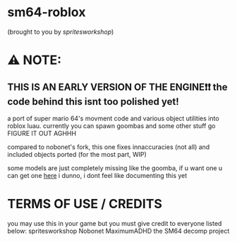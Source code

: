 # sm64-roblox

(brought to you by *spritesworkshop*)

# ⚠️ NOTE:

## THIS IS AN EARLY VERSION OF THE ENGINE❗❗ the code behind this isnt too polished yet!

a port of super mario 64's movment code and various object utilities into roblox luau. currently you can spawn goombas and some other stuff go FIGURE IT OUT AGHHH

compared to nobonet's fork, this one fixes innaccuracies (not all) and included objects ported (for the most part, WIP)

some models are just completely missing like the goomba, if u want one u can get one [here](https://create.roblox.com/store/asset/138138557632335/Goomba-OPEN-SOURCE-WITH-CODE) i dunno, i dont feel like documenting this yet

# TERMS OF USE / CREDITS
you may use this in your game but you must give credit to everyone listed below:
spritesworkshop
Nobonet
MaximumADHD
the SM64 decomp project
